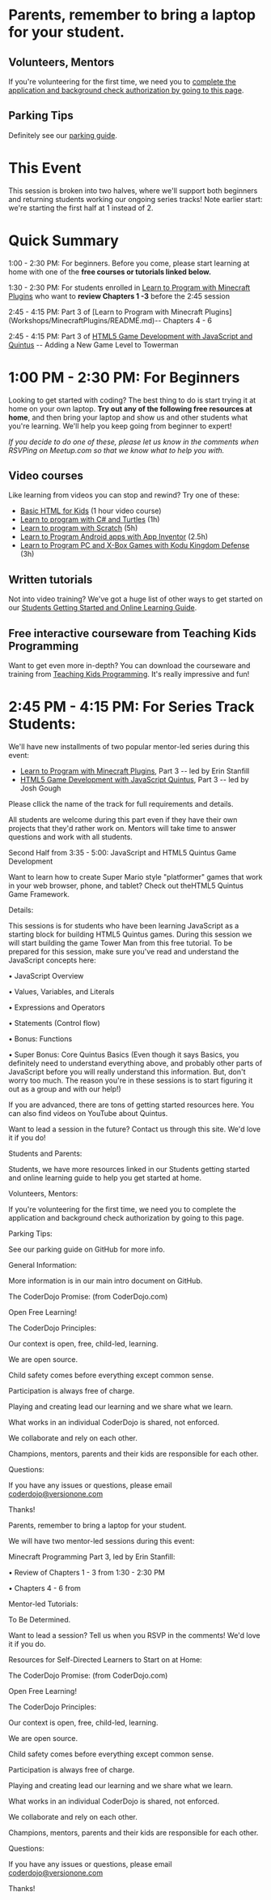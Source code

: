 # Parents, remember to bring a laptop for your student. 

## Volunteers, Mentors

If you're volunteering for the first time, we need you to [complete the application and background check authorization by going to this page](http://coderdojoponcesprings.azurewebsites.net/app/index.html#/).

## Parking Tips

Definitely see our [parking guide](https://github.com/CoderDojoPonceSprings/Events/blob/master/PARKING.md). 

# This Event

This session is broken into two halves, where we'll support both beginners and returning students working our ongoing series tracks! Note earlier start: we're starting the first half at 1 instead of 2.

# Quick Summary

1:00 - 2:30 PM: For beginners. Before you come, please start learning at home with one of the **free courses or tutorials linked below.**

1:30 - 2:30 PM: For students enrolled in [Learn to Program with Minecraft Plugins](Workshops/MinecraftPlugins/README.md) who want to **review Chapters 1 -3** before the  2:45 session

2:45 - 4:15 PM: Part 3 of [Learn to Program with Minecraft Plugins]
(Workshops/MinecraftPlugins/README.md)-- Chapters 4 - 6

2:45 - 4:15 PM: Part 3 of [HTML5 Game Development with JavaScript and Quintus](https://github.com/CoderDojoPonceSprings/Events/blob/master/Workshops/HTML5GamesQuintus/README.md) -- Adding a New Game Level to Towerman

# 1:00 PM - 2:30 PM: For Beginners

Looking to get started with coding? The best thing to do is start trying it at home on your own laptop. **Try out any of the following free resources at home**, and then bring your laptop and show us and other students what you're learning. 
We'll help you keep going from beginner to expert!

*If you decide to do one of these, please let us know in the comments when RSVPing on Meetup.com so that we know what to help you with.*

## Video courses

Like learning from videos you can stop and rewind? Try one of these:

* [Basic HTML for Kids](http://pluralsight.com/training/courses/TableOfContents?courseName=teaching-kids-basic-html) (1 hour video course)
* [Learn to program with C# and Turtles](http://www.pluralsight.com/training/Courses/TableOfContents/teaching-kids-programming) (1h)
* [Learn to program with Scratch](http://www.pluralsight.com/training/Courses/TableOfContents/learning-programming-scratch) (5h)
* [Learn to Program Android apps with App Inventor](http://www.pluralsight.com/training/Courses/TableOfContents/android-beginner-app-inventor) (2.5h)
* [Learn to Program PC and X-Box Games with Kodu Kingdom Defense](http://www.pluralsight.com/training/Courses/TableOfContents/learn-to-program-kodu-kingdom-defense) (3h)

## Written tutorials

Not into video training? We've got a huge list of other ways to get started on our [Students Getting Started and Online Learning Guide](Students_Getting_Started.md).

## Free interactive courseware from Teaching Kids Programming

Want to get even more in-depth? You can download the courseware and training from [Teaching Kids Programming](http://teachingkidsprogramming.org/). It's really impressive and fun!

# 2:45 PM - 4:15 PM: For Series Track Students:

We'll have new installments of two popular mentor-led series during this event:

* [Learn to Program with Minecraft Plugins](Workshops/MinecraftPlugins/README.md), Part 3 -- led by Erin Stanfill
* [HTML5 Game Development with JavaScript Quintus](Workshops/HTML5GamesQuintus/README.md), Part 3 -- led by Josh Gough

Please cllick the name of the track for full requirements and details.

All students are welcome during this part even if they have their own projects that they'd rather work on.  Mentors will take time to answer questions and work with all students.





Second Half from 3:35 - 5:00: JavaScript and HTML5 Quintus Game Development

Want to learn how to create Super Mario style "platformer" games that work in your web browser, phone, and tablet? Check out theHTML5 Quintus Game Framework.

Details: 

This sessions is for students who have been learning JavaScript as a starting block for building HTML5 Quintus games. During this session we will start building the game Tower Man from this free tutorial. To be prepared for this session, make sure you've read and understand the JavaScript concepts here:

• JavaScript Overview

• Values, Variables, and Literals

• Expressions and Operators

• Statements (Control flow)

• Bonus: Functions 

• Super Bonus: Core Quintus Basics (Even though it says Basics, you definitely need to understand everything above, and probably other parts of JavaScript before you will really understand this information. But, don't worry too much. The reason you're in these sessions is to start figuring it out as a group and with our help!) 

If you are advanced,  there are tons of getting started resources here. You can also find videos on YouTube about Quintus.


Want to lead a session in the future? Contact us through this site. We'd love it if you do! 


Students and Parents: 

Students, we have more resources linked in our Students getting started and online learning guide to help you get started at home. 


Volunteers, Mentors: 

If you're volunteering for the first time, we need you to complete the application and background check authorization by going to this page.


Parking Tips: 

See our parking guide on GitHub for more info.


General Information: 

More information is in our main intro document on GitHub. 

The CoderDojo Promise: (from CoderDojo.com)

Open Free Learning!

The CoderDojo Principles:

Our context is open, free, child-led, learning.

We are open source.

Child safety comes before everything except common sense.

Participation is always free of charge.

Playing and creating lead our learning and we share what we learn.

What works in an individual CoderDojo is shared, not enforced.

We collaborate and rely on each other.

Champions, mentors, parents and their kids are responsible for each other.

Questions:

If you have any issues or questions, please email coderdojo@versionone.com

Thanks!
























Parents, remember to bring a laptop for your student.

We will have two mentor-led sessions during this event:

Minecraft Programming Part 3, led by Erin Stanfill:

• Review of Chapters 1 - 3 from 1:30 - 2:30 PM

• Chapters 4 - 6 from 





Mentor-led Tutorials:

To Be Determined.

Want to lead a session? Tell us when you RSVP in the comments! We'd love it if you do.


Resources for Self-Directed Learners to Start on at Home:





The CoderDojo Promise: (from CoderDojo.com)

Open Free Learning!

The CoderDojo Principles:

Our context is open, free, child-led, learning.

We are open source.

Child safety comes before everything except common sense.

Participation is always free of charge.

Playing and creating lead our learning and we share what we learn.

What works in an individual CoderDojo is shared, not enforced.

We collaborate and rely on each other.

Champions, mentors, parents and their kids are responsible for each other.



Questions:

If you have any issues or questions, please email coderdojo@versionone.com

Thanks!
